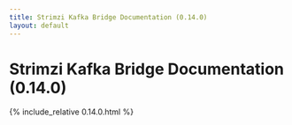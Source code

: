 ```yaml
---
title: Strimzi Kafka Bridge Documentation (0.14.0)
layout: default
---
```


<h1>Strimzi Kafka Bridge Documentation (0.14.0)</h1>

{% include_relative 0.14.0.html %}
